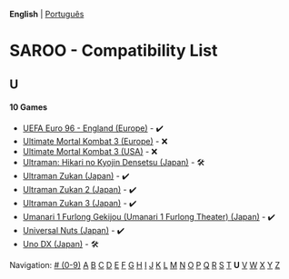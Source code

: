 **English** | [Português](../pt-br/U.md)

# SAROO - Compatibility List

## U

#### 10 Games

- [UEFA Euro 96 - England (Europe)](../../../Regions/Retails/Europe/MK-81180/01/README.md) - :heavy_check_mark:
- [Ultimate Mortal Kombat 3 (Europe)](../../../Regions/Retails/Europe/T-25403H/01/README.md) - :x:
- [Ultimate Mortal Kombat 3 (USA)](../../../Regions/Retails/USA/T-9701H/01/README.md) - :x:
- [Ultraman: Hikari no Kyojin Densetsu (Japan)](../../../Regions/Retails/Japan/T-13308G/README.md) - :hammer_and_wrench:
- [Ultraman Zukan (Japan)](../../../Regions/Retails/Japan/T-25501G/01/README.md) - :heavy_check_mark:
- [Ultraman Zukan 2 (Japan)](../../../Regions/Retails/Japan/T-25502G/01/README.md) - :heavy_check_mark:
- [Ultraman Zukan 3 (Japan)](../../../Regions/Retails/Japan/T-25505G/01/README.md) - :heavy_check_mark:
- [Umanari 1 Furlong Gekijou (Umanari 1 Furlong Theater) (Japan)](../../../Regions/Retails/Japan/T-35001G/01/README.md) - :heavy_check_mark:
- [Universal Nuts (Japan)](../../../Regions/Retails/Japan/T-36202G/01/README.md) - :heavy_check_mark:
- [Uno DX (Japan)](../../../Regions/Retails/Japan/T-26414G/README.md) - :hammer_and_wrench:

Navigation:
[# (0-9)](./09.md) [A](./A.md) [B](./B.md) [C](./C.md) [D](./D.md) [E](./E.md) [F](./F.md) [G](./G.md) [H](./H.md) [I](./I.md) [J](./J.md) [K](./K.md) [L](./L.md) [M](./M.md) [N](./N.md) [O](./O.md) [P](./P.md) [Q](./Q.md) [R](./R.md) [S](./S.md) [T](./T.md) **U** [V](./V.md) [W](./W.md) [X](./X.md) [Y](./Y.md) [Z](./Z.md)
